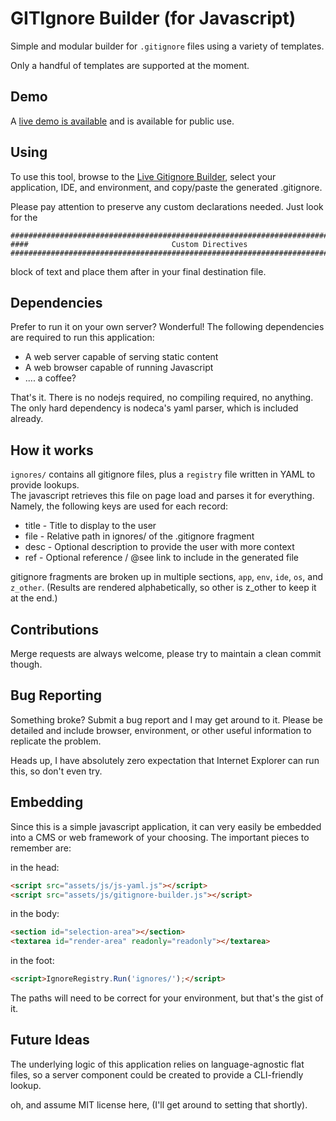 # GITIgnore Builder (for Javascript)

Simple and modular builder for `.gitignore` files using a variety of templates.

Only a handful of templates are supported at the moment.


## Demo

A [live demo is available](https://eval.agency/tools/gitignore-builder) and is available for public use.


## Using

To use this tool, browse to the [Live Gitignore Builder](https://eval.agency/tools/gitignore-builder),
select your application, IDE, and environment, and copy/paste the generated .gitignore.

Please pay attention to preserve any custom declarations needed.  Just look for the

```
################################################################################
####                                Custom Directives
################################################################################
```

block of text and place them after in your final destination file.


## Dependencies

Prefer to run it on your own server?  Wonderful!  The following dependencies are required to run this application:

* A web server capable of serving static content
* A web browser capable of running Javascript
* .... a coffee?

That's it.  There is no nodejs required, no compiling required, no anything.
The only hard dependency is nodeca's yaml parser, which is included already.

## How it works

`ignores/` contains all gitignore files, plus a `registry` file written in YAML
to provide lookups.  
The javascript retrieves this file on page load and parses it for everything.
Namely, the following keys are used for each record:

* title - Title to display to the user
* file - Relative path in ignores/ of the .gitignore fragment
* desc - Optional description to provide the user with more context
* ref - Optional reference / @see link to include in the generated file

gitignore fragments are broken up in multiple sections, `app`, `env`, `ide`, `os`, and `z_other`.
(Results are rendered alphabetically, so other is z_other to keep it at the end.) 

## Contributions

Merge requests are always welcome, please try to maintain a clean commit though.

## Bug Reporting

Something broke?  Submit a bug report and I may get around to it.
Please be detailed and include browser, environment, or other useful information to replicate the problem.

Heads up, I have absolutely zero expectation that Internet Explorer can run this, so don't even try.

## Embedding

Since this is a simple javascript application, it can very easily be embedded into a
CMS or web framework of your choosing.  The important pieces to remember are:

in the head:

```html
<script src="assets/js/js-yaml.js"></script>
<script src="assets/js/gitignore-builder.js"></script>
```

in the body:

```html
<section id="selection-area"></section>
<textarea id="render-area" readonly="readonly"></textarea>
```

in the foot:

```html
<script>IgnoreRegistry.Run('ignores/');</script>
```

The paths will need to be correct for your environment, but that's the gist of it.

## Future Ideas

The underlying logic of this application relies on language-agnostic flat files,
so a server component could be created to provide a CLI-friendly lookup.

oh, and assume MIT license here, (I'll get around to setting that shortly).